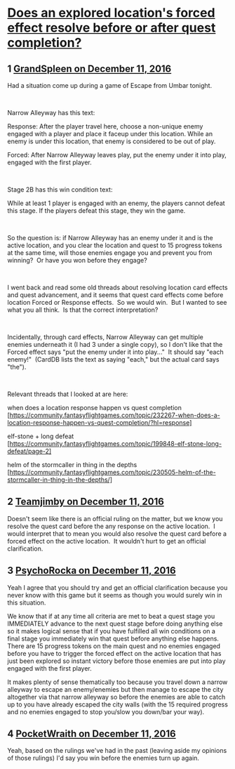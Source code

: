 # [Does an explored location&#039;s forced effect resolve before or after quest completion?](https://community.fantasyflightgames.com/topic/236697-does-an-explored-locations-forced-effect-resolve-before-or-after-quest-completion/)

## 1 [GrandSpleen on December 11, 2016](https://community.fantasyflightgames.com/topic/236697-does-an-explored-locations-forced-effect-resolve-before-or-after-quest-completion/?do=findComment&comment=2536438)

Had a situation come up during a game of Escape from Umbar tonight.

 

Narrow Alleyway has this text:

Response: After the player travel here, choose a non-unique enemy engaged with a player and place it faceup under this location. While an enemy is under this location, that enemy is considered to be out of play.

Forced: After Narrow Alleyway leaves play, put the enemy under it into play, engaged with the first player. 

 

Stage 2B has this win condition text: 

While at least 1 player is engaged with an enemy, the players cannot defeat this stage. If the players defeat this stage, they win the game. 

 

So the question is: if Narrow Alleyway has an enemy under it and is the active location, and you clear the location and quest to 15 progress tokens at the same time, will those enemies engage you and prevent you from winning?  Or have you won before they engage?

 

I went back and read some old threads about resolving location card effects and quest advancement, and it seems that quest card effects come before location Forced or Response effects.  So we would win.  But I wanted to see what you all think.  Is that the correct interpretation?

 

Incidentally, through card effects, Narrow Alleyway can get multiple enemies underneath it (I had 3 under a single copy), so I don't like that the Forced effect says "put the enemy under it into play..."  It should say "each enemy!"  (CardDB lists the text as saying "each," but the actual card says "the").

 

Relevant threads that I looked at are here:

when does a location response happen vs quest completion [https://community.fantasyflightgames.com/topic/232267-when-does-a-location-response-happen-vs-quest-completion/?hl=response]

elf-stone + long defeat [https://community.fantasyflightgames.com/topic/199848-elf-stone-long-defeat/page-2]

helm of the stormcaller in thing in the depths [https://community.fantasyflightgames.com/topic/230505-helm-of-the-stormcaller-in-thing-in-the-depths/]

## 2 [Teamjimby on December 11, 2016](https://community.fantasyflightgames.com/topic/236697-does-an-explored-locations-forced-effect-resolve-before-or-after-quest-completion/?do=findComment&comment=2536489)

Doesn't seem like there is an official ruling on the matter, but we know you resolve the quest card before the any response on the active location.  I would interpret that to mean you would also resolve the quest card before a forced effect on the active location.  It wouldn't hurt to get an official clarification.

## 3 [PsychoRocka on December 11, 2016](https://community.fantasyflightgames.com/topic/236697-does-an-explored-locations-forced-effect-resolve-before-or-after-quest-completion/?do=findComment&comment=2536552)

Yeah I agree that you should try and get an official clarification because you never know with this game but it seems as though you would surely win in this situation.

We know that if at any time all criteria are met to beat a quest stage you IMMEDIATELY advance to the next quest stage before doing anything else so it makes logical sense that if you have fulfilled all win conditions on a final stage you immediately win that quest before anything else happens. There are 15 progress tokens on the main quest and no enemies engaged before you have to trigger the forced effect on the active location that has just been explored so instant victory before those enemies are put into play engaged with the first player.

It makes plenty of sense thematically too because you travel down a narrow alleyway to escape an enemy/enemies but then manage to escape the city altogether via that narrow alleyway so before the enemies are able to catch up to you have already escaped the city walls (with the 15 required progress and no enemies engaged to stop you/slow you down/bar your way).

## 4 [PocketWraith on December 11, 2016](https://community.fantasyflightgames.com/topic/236697-does-an-explored-locations-forced-effect-resolve-before-or-after-quest-completion/?do=findComment&comment=2536798)

Yeah, based on the rulings we've had in the past (leaving aside my opinions of those rulings) I'd say you win before the enemies turn up again.

